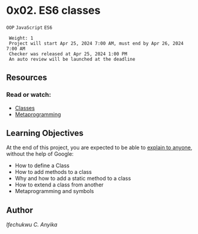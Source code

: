 # 0x02. ES6 classes
 `OOP` `JavaScript` `ES6`
```
 Weight: 1
 Project will start Apr 25, 2024 7:00 AM, must end by Apr 26, 2024 7:00 AM
 Checker was released at Apr 25, 2024 1:00 PM
 An auto review will be launched at the deadline
```

## Resources
### Read or watch:

* [Classes](https://developer.mozilla.org/en-US/docs/Web/JavaScript/Reference/Classes)
* [Metaprogramming](https://www.keithcirkel.co.uk/metaprogramming-in-es6-symbols/#symbolspecies)

## Learning Objectives

At the end of this project, you are expected to be able to [explain to anyone](https://fs.blog/feynman-learning-technique/), without the help of Google:

* How to define a Class
* How to add methods to a class
* Why and how to add a static method to a class
* How to extend a class from another
* Metaprogramming and symbols


## Author
_Ifechukwu C. Anyika_
